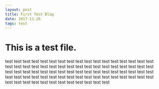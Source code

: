 ```yaml
---
layout: post
title: First Test Blog
date: 2017-11-26 
tags: test    
---
```


# This is a test file.

test test test test test test test test test test test test test test test test test test test test test test test test test test test test test test test test test test test test test test test test test test test test test test test test test test test test test test test test test test test test test test test test test test test test test test test test test test test test test test test test 